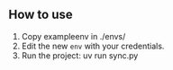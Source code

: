 ## How to use
1. Copy exampleenv in ./envs/<projectname>
2. Edit the new `env` with your credentials.
3. Run the project: uv run sync.py <projectname>